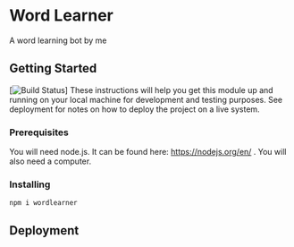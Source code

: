 # Word Learner

A word learning bot by me

## Getting Started
[![Build Status](https://travis-ci.org/Electrox-Qui-Mortem/game.svg?branch=master)]
These instructions will help you get this module up and running on your local machine for development and testing purposes. See deployment for notes on how to deploy the project on a live system.

### Prerequisites

You will need node.js. It can be found here: https://nodejs.org/en/ . You will also need a computer.

### Installing
```
npm i wordlearner
```

## Deployment
